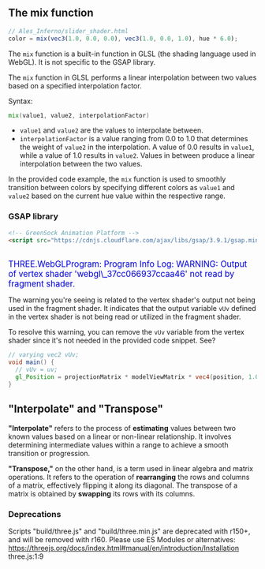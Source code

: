 ## The mix function

```js
// Ales_Inferno/slider_shader.html
color = mix(vec3(1.0, 0.0, 0.0), vec3(1.0, 0.0, 1.0), hue * 6.0);
```

The `mix` function is a built-in function in GLSL (the shading language used in WebGL). It is not specific to the GSAP library.

The `mix` function in GLSL performs a linear interpolation between two values based on a specified interpolation factor. 

Syntax:

```glsl
mix(value1, value2, interpolationFactor)
```

- `value1` and `value2` are the values to interpolate between.
- `interpolationFactor` is a value ranging from 0.0 to 1.0 that determines the weight of `value2` in the interpolation. A value of 0.0 results in `value1`, while a value of 1.0 results in `value2`. Values in between produce a linear interpolation between the two values.

In the provided code example, the `mix` function is used to smoothly transition between colors by specifying different colors as `value1` and `value2` based on the current hue value within the respective range.

### GSAP library

```html
<!-- GreenSock Animation Platform -->
<script src="https://cdnjs.cloudflare.com/ajax/libs/gsap/3.9.1/gsap.min.js"></script>
```

<br>
<span style="color:#0000dd;font-size:larger;">THREE.WebGLProgram: Program Info Log: WARNING: Output of vertex shader 'webgl\_37cc066937ccaa46' not read by fragment shader.</span>

The warning you're seeing is related to the vertex shader's output not being used in the fragment shader. It indicates that the output variable `vUv` defined in the vertex shader is not being read or utilized in the fragment shader.

To resolve this warning, you can remove the `vUv` variable from the vertex shader since it's not needed in the provided code snippet. See?

```glsl
// varying vec2 vUv;
void main() {
  // vUv = uv;
  gl_Position = projectionMatrix * modelViewMatrix * vec4(position, 1.0);
}
```

## "Interpolate" and "Transpose"

**"Interpolate"** refers to the process of **estimating** values between two known values based on a linear or non-linear relationship. It involves determining intermediate values within a range to achieve a smooth transition or progression.

**"Transpose,"** on the other hand, is a term used in linear algebra and matrix operations. It refers to the operation of **rearranging** the rows and columns of a matrix, effectively flipping it along its diagonal. The transpose of a matrix is obtained by **swapping** its rows with its columns.

### Deprecations

Scripts "build/three.js" and "build/three.min.js" are deprecated with r150+, and will be removed with r160. Please use ES Modules or alternatives: https://threejs.org/docs/index.html#manual/en/introduction/Installation three.js:1:9

<br>
